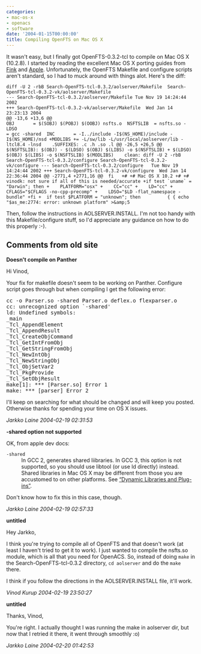 ```yaml
---
categories:
- mac-os-x
- openacs
- software
date: '2004-01-15T00:00:00'
title: Compiling OpenFTS on Mac OS X
---
```



It wasn't easy, but I finally got OpenFTS-0.3.2-tcl to compile on Mac OS X (10.2.8). I started by reading the excellent Mac OS X porting guides from [Fink](http://fink.sourceforge.net/doc/porting/basics.php) and [Apple](http://developer.apple.com/documentation/Porting/Conceptual/PortingUnix/intro/chapter_1_section_1.html). Unfortunately, the OpenFTS Makefile and configure scripts aren't standard, so I had to muck around with things alot. Here's the diff:  

    diff -U 2 -rbB Search-OpenFTS-tcl-0.3.2/aolserver/Makefile  Search-OpenFTS-tcl-0.3.2-vk/aolserver/Makefile 
    --- Search-OpenFTS-tcl-0.3.2/aolserver/Makefile	Tue Nov 19 14:24:44 2002 
    +++ Search-OpenFTS-tcl-0.3.2-vk/aolserver/Makefile	Wed Jan 14 23:23:13 2004 
    @@ -13,6 +13,6 @@  
    OBJ       = $(SOBJ) $(POBJ) $(OOBJ) nsfts.o  NSFTSLIB  = nsfts.so -LDSO      
    = gcc -shared  INC       = -I../include -I$(NS_HOME)/include -I$(NS_HOME)/nsd +MODLIBS += -L/sw/lib -L/usr/local/aolserver/lib -ltcl8.4 -lnsd    .SUFFIXES: .c .h .so .l @@ -26,5 +26,5 @@    $(NSFTSLIB): $(OBJ) -	$(LDSO) $(OBJ) $(LIBS) -o $(NSFTSLIB) +	$(LDSO) $(OBJ) $(LIBS) -o $(NSFTSLIB) $(MODLIBS)    clean: diff -U 2 -rbB Search-OpenFTS-tcl-0.3.2/configure Search-OpenFTS-tcl-0.3.2-vk/configure --- Search-OpenFTS-tcl-0.3.2/configure	Tue Nov 19 14:24:44 2002 +++ Search-OpenFTS-tcl-0.3.2-vk/configure	Wed Jan 14 22:36:44 2004 @@ -2771,4 +2771,16 @@  fi   +# +# Mac OS X 10.2 +# +# vinodk: not sure if all of this is needed/accurate +if test `uname` = "Darwin"; then +    PLATFORM="osx" +    CC="cc" +    LD="cc" +    CFLAGS="$CFLAGS -no-cpp-precomp" +    LDSO="$LD -flat_namespace -bundle" +fi +  if test $PLATFORM = "unknown"; then          { { echo "$as_me:2774: error: unknown platform" >&amp;5 

Then, follow the instructions in AOLSERVER.INSTALL. I'm not too handy with this Makefile/configure stuff, so I'd appreciate any guidance on how to do this properly :-).

<div id="comment-box">
<h2>Comments from old site</h2>

<div class="one-comment">
<p><b>Doesn't compile on Panther</b></p>
<p>
Hi Vinod,
</p>
<p>
Your fix for makefile doesn't seem to be working on Panther. Configure
script goes through but when compiling I get the following error:
</p>
<pre>
cc -o Parser.so -shared Parser.o deflex.o flexparser.o
cc: unrecognized option `-shared'
ld: Undefined symbols:
_main
_Tcl_AppendElement
_Tcl_AppendResult
_Tcl_CreateObjCommand
_Tcl_GetIntFromObj
_Tcl_GetStringFromObj
_Tcl_NewIntObj
_Tcl_NewStringObj
_Tcl_ObjSetVar2
_Tcl_PkgProvide
_Tcl_SetObjResult
make[1]: *** [Parser.so] Error 1
make: *** [parser] Error 2
</pre>
<p>
I'll keep on searching for what should be changed and will keep you
posted. Otherwise thanks for spending your time on OS X issues.
</p>

<address class="signature">
<span class="author">Jarkko Laine</span>
<span class="date">2004-02-19 02:31:53</span>
</address>
</div>

<div class="one-comment">
<p><b>-shared option not supported</b></p>
<p>
OK, from apple dev docs:
</p>

<dl>
<dt><code>-shared</code></dt>
<dd>In GCC 2, generates shared liibraries. In GCC 3, this
option is not supported, so you should use libtool (or use ld
directly) instead. Shared libraries in Mac OS X may be different from
those you are accustomed to on other platforms. See <a
href="http://developer.apple.com/documentation/Porting/Conceptual/PortingUnix/compiling/chapter_4_section_7.html#//apple_ref/doc/uid/TP30001003-CH206-TPXREF103">&#8220;Dynamic
Libraries and Plug-ins&#8221;</a>.</dd>
</dl>
<p>Don't know how to fix this in this case, though.</p>
<address class="signature">
<span class="author">Jarkko Laine</span>
<span class="date">2004-02-19 02:57:33</span>
</address>
</div>

<div class="my-comment">
<p><b>untitled</b></p>
<p>
Hey Jarkko,
</p>
<p>
I think you're trying to compile all of OpenFTS and that doesn't work
(at least I haven't tried to get it to work). I just wanted to compile
the nsfts.so module, which is all that you need for OpenACS. So,
instead of doing <code>make</code> in the Search-OpenFTS-tcl-0.3.2
directory, <code>cd aolserver</code> and do the <code>make</code>
there.
</p>
<p>
I think if you follow the directions in the AOLSERVER.INSTALL file,
it'll work.
</p>
<address class="signature">
<span class="author">Vinod Kurup</span>
<span class="date">2004-02-19 23:50:27</span>
</address>
</div>

<div class="one-comment">
<p><b>untitled</b></p>
<p>
Thanks, Vinod,
</p>
<p>
You're right. I actually thought I was running the make in aolserver
dir, but now that I retried it there, it went through smoothly :o)
</p>
<address class="signature">
<span class="author">Jarkko Laine</span>
<span class="date">2004-02-20 01:42:53</span>
</address>
</div>

</div>
